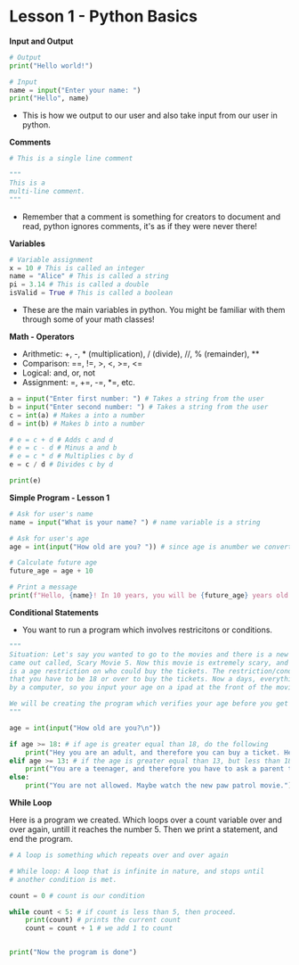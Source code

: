 # Lesson 1 - Python Basics

**Input and Output**

```python
# Output
print("Hello world!")

# Input
name = input("Enter your name: ")
print("Hello", name)
```
- This is how we output to our user and also take input from our user in python.

**Comments**
```python
# This is a single line comment

"""
This is a 
multi-line comment.
"""
```
- Remember that a comment is something for creators to document and read, python ignores comments, it's as if they were never there!

**Variables**
```python
# Variable assignment
x = 10 # This is called an integer
name = "Alice" # This is called a string
pi = 3.14 # This is called a double
isValid = True # This is called a boolean
```
- These are the main variables in python. You might be familiar with them through some of your math classes!

**Math - Operators**
- Arithmetic: +, -, * (multiplication), / (divide), //, % (remainder), **
- Comparison: ==, !=, >, <, >=, <=
- Logical: and, or, not
- Assignment: =, +=, -=, *=, etc.

```python
a = input("Enter first number: ") # Takes a string from the user
b = input("Enter second number: ") # Takes a string from the user
c = int(a) # Makes a into a number
d = int(b) # Makes b into a number

# e = c + d # Adds c and d
# e = c - d # Minus a and b
# e = c * d # Multiplies c by d
e = c / d # Divides c by d

print(e)
```


**Simple Program - Lesson 1**
```python
# Ask for user's name
name = input("What is your name? ") # name variable is a string

# Ask for user's age
age = int(input("How old are you? ")) # since age is anumber we convert to int

# Calculate future age
future_age = age + 10

# Print a message
print(f"Hello, {name}! In 10 years, you will be {future_age} years old.")
```


**Conditional Statements**
- You want to run a program which involves restricitons or conditions.

```python
"""
Situation: Let's say you wanted to go to the movies and there is a new movie that
came out called, Scary Movie 5. Now this movie is extremely scary, and thus there
is a age restriction on who could buy the tickets. The restriction/condition is
that you have to be 18 or over to buy the tickets. Now a days, everything is done
by a computer, so you input your age on a ipad at the front of the movie theather.

We will be creating the program which verifies your age before you get your ticket.
"""

age = int(input("How old are you?\n"))

if age >= 18: # if age is greater equal than 18, do the following
    print("Hey you are an adult, and therefore you can buy a ticket. Head on in!")
elif age >= 13: # if the age is greater equal than 13, but less than 18, do the following
    print("You are a teenager, and therefore you have to ask a parent to buy the tickets.")
else:
    print("You are not allowed. Maybe watch the new paw patrol movie.")
```

**While Loop**

Here is a program we created. Which loops over a count variable over and over again, untill
it reaches the number 5. Then we print a statement, and end the program.

```python
# A loop is something which repeats over and over again

# While loop: A loop that is infinite in nature, and stops until
# another condition is met.

count = 0 # count is our condition

while count < 5: # if count is less than 5, then proceed.
    print(count) # prints the current count
    count = count + 1 # we add 1 to count


print("Now the program is done")
```
